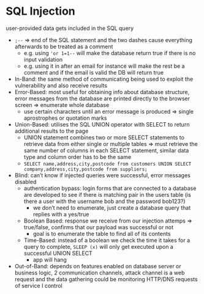 # SQL Injection

user-provided data gets included in the SQL query

* `;--` ⇒ end of the SQL statement and the two dashes cause everything afterwards to be treated as a comment
  * e.g. using `'or 1=1--` will make the database return true if there is no input validation
  * e.g. using it in after an email for instance will make the rest be a comment and if the email is valid the DB will return true
* In-Band: the same method of communicating being used to exploit the vulnerability and also receive results
* Error-Based: most useful for obtaining info about database structure, error messages from the database are printed directly to the browser screen ⇒ enumerate whole database
  * use certain characters until an error message is produced ⇒ single aprostrophes or quotation marks
* Union-Based: utilises the SQL UNION operator with SELECT to return additional results to the page
  * UNION statement combines two or more SELECT statements to retrieve data from either single or multiple tables ⇒ must retrieve the same number of columns in each SELECT statement, similar data type and column order has to be the same
  * `SELECT name,address,city,postcode from customers UNION SELECT company,address,city,postcode from suppliers;`
* Blind: can’t know if injected queries were successful, error messages disabled
  * authentication bypass: login forms that are connected to a database are developed to see if there is matching pair in the users table (is there a user with the username bob and the password bob123?)
    * we don’t need to enumerate, just create a database query that replies with a yes/true
  * Boolean Based: response we receive from our injection attemps ⇒ true/false, confirms that our payload was successful or not
    * goal is to enumerate the table to find all of its contents
  * Time-Based: instead of a boolean we check the time it takes for a query to complete, `SLEEP (x)` will only get executed upon a successful UNION SELECT
    * app will hang
* Out-of-Band: depends on features enabled on database server or business logic, 2 communication channels, attack channel is a web request and the data gathering could be monitoring HTTP/DNS requests of service I control
